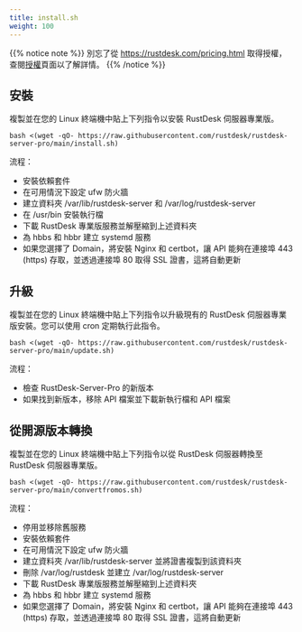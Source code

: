 ```yaml
---
title: install.sh 
weight: 100
---
```


{{% notice note %}}
別忘了從 https://rustdesk.com/pricing.html 取得授權，查閱[授權](/docs/en/self-host/rustdesk-server-pro/license)頁面以了解詳情。
{{% /notice %}}

## 安裝

複製並在您的 Linux 終端機中貼上下列指令以安裝 RustDesk 伺服器專業版。

`bash <(wget -qO- https://raw.githubusercontent.com/rustdesk/rustdesk-server-pro/main/install.sh)`

流程：

- 安裝依賴套件
- 在可用情況下設定 ufw 防火牆
- 建立資料夾 /var/lib/rustdesk-server 和 /var/log/rustdesk-server
- 在 /usr/bin 安裝執行檔
- 下載 RustDesk 專業版服務並解壓縮到上述資料夾
- 為 hbbs 和 hbbr 建立 systemd 服務
- 如果您選擇了 Domain，將安裝 Nginx 和 certbot，讓 API 能夠在連接埠 443 (https) 存取，並透過連接埠 80 取得 SSL 證書，這將自動更新

## 升級

複製並在您的 Linux 終端機中貼上下列指令以升級現有的 RustDesk 伺服器專業版安裝。您可以使用 cron 定期執行此指令。

`bash <(wget -qO- https://raw.githubusercontent.com/rustdesk/rustdesk-server-pro/main/update.sh)`

流程：

- 檢查 RustDesk-Server-Pro 的新版本
- 如果找到新版本，移除 API 檔案並下載新執行檔和 API 檔案

## 從開源版本轉換

複製並在您的 Linux 終端機中貼上下列指令以從 RustDesk 伺服器轉換至 RustDesk 伺服器專業版。

`bash <(wget -qO- https://raw.githubusercontent.com/rustdesk/rustdesk-server-pro/main/convertfromos.sh)`

流程：

- 停用並移除舊服務
- 安裝依賴套件
- 在可用情況下設定 ufw 防火牆
- 建立資料夾 /var/lib/rustdesk-server 並將證書複製到該資料夾
- 刪除 /var/log/rustdesk 並建立 /var/log/rustdesk-server
- 下載 RustDesk 專業版服務並解壓縮到上述資料夾
- 為 hbbs 和 hbbr 建立 systemd 服務
- 如果您選擇了 Domain，將安裝 Nginx 和 certbot，讓 API 能夠在連接埠 443 (https) 存取，並透過連接埠 80 取得 SSL 證書，這將自動更新
